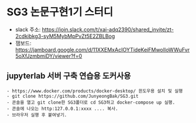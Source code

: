 # SG3 논문구현1기 스터디
- slack 주소: https://join.slack.com/t/xai-adq2390/shared_invite/zt-2cdkibkg3-syM5MybMpPvZt5E2ZBLBog
- 잼보드: https://jamboard.google.com/d/11XXEMxAcIOYTideKeiFMwoIloWWuFvr5oXfJzmbmiDY/viewer?f=0
  
## jupyterlab 서버 구축 연습용 도커사용
    - https://www.docker.com/products/docker-desktop/ 윈도우용 설치 및 실행
    - git clone https://github.com/JunyeongBak/SG3.git
    - 콘솔을 열고 git clone한 SG3폴더로 cd SG3하고 docker-compose up 실행.
    - 콘솔에 나오는 http:127.0.0.1:xxxx .... 복사.
    - 브라우저 실행 후 붙여넣기.
